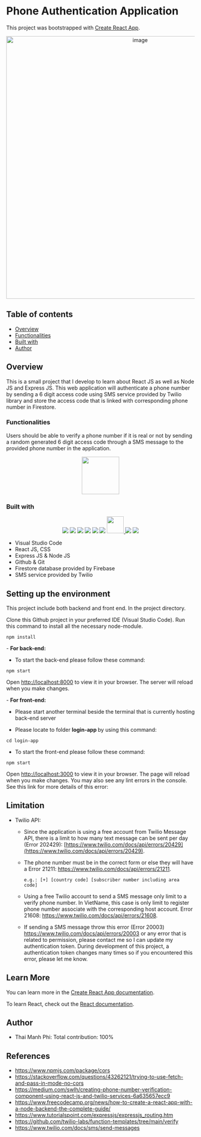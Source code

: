 # Phone Authentication Application
This project was bootstrapped with [Create React App](https://github.com/facebook/create-react-app).

<p align="center">
<img width="700" alt="image" src="https://user-images.githubusercontent.com/71892904/217709943-bb6ea448-0c8e-4257-938a-9b26644a5e26.png">
</p>

## Table of contents

- [Overview](#overview)
- [Functionalities](#Functionalities)
- [Built with](#built-with)
- [Author](#author)


## Overview

This is a small project that I develop to learn about React JS as well as Node JS and Express JS. This web application will authenticate a phone number by sending a 6 digit access code using SMS service provided by Twilio library and store the access code that is linked with corresponding phone number in Firestore.

### Functionalities

Users should be able to verify a phone number if it is real or not by sending a random generated 6 digit access code through a SMS message to the provided phone number in the application.
<p align="center">
  <img height="100" src="https://user-images.githubusercontent.com/71892904/217709120-86cc6509-4b5b-4ee6-b263-462aff5a7d8a.png" />
 </p>


### Built with

<p align="center">
  <img src="https://skillicons.dev/icons?i=js" />
  <img src="https://skillicons.dev/icons?i=css">
  <img src="https://skillicons.dev/icons?i=react">
  <img src="https://skillicons.dev/icons?i=express">
  <img src="https://skillicons.dev/icons?i=nodejs">
  <img src="https://skillicons.dev/icons?i=firebase">
  <a href="https://www.twilio.com/">
  <img height="45" src="https://user-images.githubusercontent.com/71892904/217313401-0975de41-16c9-49a6-ac4b-3eb4a9b2a855.png">
  </a>
  <img src="https://skillicons.dev/icons?i=postman">
  <img src="https://skillicons.dev/icons?i=vscode">
</p>

- Visual Studio Code
- React JS, CSS
- Express JS & Node JS
- Github & Git
- Firestore database provided by Firebase
- SMS service provided by Twilio

## Setting up the environment
This project include both backend and front end. In the project directory.

Clone this Github project in your preferred IDE (Visual Studio Code). Run this command to install all  the necessary node-module.

```
npm install
```

<p> - <b> For back-end: </b> </p>

- To start the back-end please follow these command:

```
npm start
```

Open [http://localhost:8000](http://localhost:8000) to view it in your browser. The server will reload when you make changes.

<p> - <b> For front-end: </b> </p>

- Please start another terminal beside the terminal that is currently hosting back-end server

- Please locate to folder <b> login-app </b> by using this command:

```
cd login-app
```

- To start the front-end please follow these command:

```
npm start
```
Open [http://localhost:3000](http://localhost:3000) to view it in your browser. The page will reload when you make changes. You may also see any lint errors in the console. See this link for more details of this error: 
## Limitation

- Twilio API: 
  - Since the application is using a free account from Twilio Message API, there is a limit to how many text message can be sent per day (Error 202429): [https://www.twilio.com/docs/api/errors/20429](https://www.twilio.com/docs/api/errors/20429).
  - The phone number must be in the correct form or else they will have a Error 21211: https://www.twilio.com/docs/api/errors/21211.
  
     ```e.g.: [+] [country code] [subscriber number including area code]```
  - Using a free Twilio account to send a SMS message only limit to a verify phone number. In VietName, this case is only limit to register phone number associate with the corresponding host account. Error 21608: https://www.twilio.com/docs/api/errors/21608.
  - If sending a SMS message throw this error (Error 20003) https://www.twilio.com/docs/api/errors/20003 or any error that is related to permission, please contact me so I can update my authentication token. During development of this project, a authentication token changes many times so if you encountered this error, please let me know.

## Learn More

You can learn more in the [Create React App documentation](https://facebook.github.io/create-react-app/docs/getting-started).

To learn React, check out the [React documentation](https://reactjs.org/).

## Author
- Thai Manh Phi: Total contribution: 100%

## References
- https://www.npmjs.com/package/cors
- https://stackoverflow.com/questions/43262121/trying-to-use-fetch-and-pass-in-mode-no-cors
- https://medium.com/swlh/creating-phone-number-verification-component-using-react-js-and-twilio-services-6a635657ecc9
- https://www.freecodecamp.org/news/how-to-create-a-react-app-with-a-node-backend-the-complete-guide/
- https://www.tutorialspoint.com/expressjs/expressjs_routing.htm
- https://github.com/twilio-labs/function-templates/tree/main/verify
- https://www.twilio.com/docs/sms/send-messages

